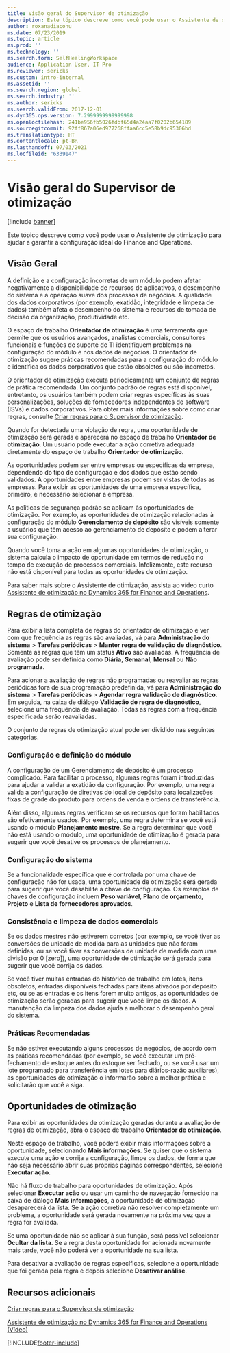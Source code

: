 ```yaml
---
title: Visão geral do Supervisor de otimização
description: Este tópico descreve como você pode usar o Assistente de otimização para ajudar a garantir a configuração ideal do Finance and Operations.
author: roxanadiaconu
ms.date: 07/23/2019
ms.topic: article
ms.prod: ''
ms.technology: ''
ms.search.form: SelfHealingWorkspace
audience: Application User, IT Pro
ms.reviewer: sericks
ms.custom: intro-internal
ms.assetid: ''
ms.search.region: global
ms.search.industry: ''
ms.author: sericks
ms.search.validFrom: 2017-12-01
ms.dyn365.ops.version: 7.2999999999999998
ms.openlocfilehash: 241be956fb5026fdbf65d4a24aa7f0202b654189
ms.sourcegitcommit: 92ff867a06ed977268ffaa6cc5e58b9dc95306bd
ms.translationtype: HT
ms.contentlocale: pt-BR
ms.lasthandoff: 07/03/2021
ms.locfileid: "6339147"
---
```

# <a name="optimization-advisor-overview"></a>Visão geral do Supervisor de otimização

[!include [banner](../includes/banner.md)]

Este tópico descreve como você pode usar o Assistente de otimização para ajudar a garantir a configuração ideal do Finance and Operations.

## <a name="overview"></a>Visão Geral

A definição e a configuração incorretas de um módulo podem afetar negativamente a disponibilidade de recursos de aplicativos, o desempenho do sistema e a operação suave dos processos de negócios. A qualidade dos dados corporativos (por exemplo, exatidão, integridade e limpeza de dados) também afeta o desempenho do sistema e recursos de tomada de decisão da organização, produtividade etc.

O espaço de trabalho **Orientador de otimização** é uma ferramenta que permite que os usuários avançados, analistas comerciais, consultores funcionais e funções de suporte de TI identifiquem problemas na configuração do módulo e nos dados de negócios. O orientador de otimização sugere práticas recomendadas para a configuração do módulo e identifica os dados corporativos que estão obsoletos ou são incorretos.

O orientador de otimização executa periodicamente um conjunto de regras de prática recomendada. Um conjunto padrão de regras está disponível, entretanto, os usuários também podem criar regras específicas às suas personalizações, soluções de fornecedores independentes de software (ISVs) e dados corporativos. Para obter mais informações sobre como criar regras, consulte [Criar regras para o Supervisor de otimização](./create-rules-optimization-advisor.md).

Quando for detectada uma violação de regra, uma oportunidade de otimização será gerada e aparecerá no espaço de trabalho **Orientador de otimização**. Um usuário pode executar a ação corretiva adequada diretamente do espaço de trabalho **Orientador de otimização**.

As oportunidades podem ser entre empresas ou específicas da empresa, dependendo do tipo de configuração e dos dados que estão sendo validados. A oportunidades entre empresas podem ser vistas de todas as empresas. Para exibir as oportunidades de uma empresa específica, primeiro, é necessário selecionar a empresa.

As políticas de segurança padrão se aplicam às oportunidades de otimização. Por exemplo, as oportunidades de otimização relacionadas à configuração do módulo **Gerenciamento de depósito** são visíveis somente a usuários que têm acesso ao gerenciamento de depósito e podem alterar sua configuração.

Quando você toma a ação em algumas oportunidades de otimização, o sistema calcula o impacto de oportunidade em termos de redução no tempo de execução de processos comerciais. Infelizmente, este recurso não está disponível para todas as oportunidades de otimização.

Para saber mais sobre o Assistente de otimização, assista ao vídeo curto [Assistente de otimização no Dynamics 365 for Finance and Operations](https://www.youtube.com/watch?v=MRsAzgFCUSQ).

## <a name="optimization-rules"></a>Regras de otimização

Para exibir a lista completa de regras do orientador de otimização e ver com que frequência as regras são avaliadas, vá para **Administração do sistema** &gt; **Tarefas periódicas** &gt; **Manter regra de validação de diagnóstico**. Somente as regras que têm um status **Ativo** são avaliadas. A frequência de avaliação pode ser definida como **Diária**, **Semanal**, **Mensal** ou **Não programada**.

Para acionar a avaliação de regras não programadas ou reavaliar as regras periódicas fora de sua programação predefinida, vá para **Administração do sistema** &gt; **Tarefas periódicas** &gt; **Agendar regra validação de diagnóstico**. Em seguida, na caixa de diálogo **Validação de regra de diagnóstico**, selecione uma frequência de avaliação. Todas as regras com a frequência especificada serão reavaliadas.

O conjunto de regras de otimização atual pode ser dividido nas seguintes categorias.

### <a name="module-configuration-and-setup"></a>Configuração e definição do módulo

A configuração de um Gerenciamento de depósito é um processo complicado. Para facilitar o processo, algumas regras foram introduzidas para ajudar a validar a exatidão da configuração. Por exemplo, uma regra valida a configuração de diretivas do local de depósito para localizações fixas de grade do produto para ordens de venda e ordens de transferência.

Além disso, algumas regras verificam se os recursos que foram habilitados são efetivamente usados. Por exemplo, uma regra determina se você está usando o módulo **Planejamento mestre**. Se a regra determinar que você não está usando o módulo, uma oportunidade de otimização é gerada para sugerir que você desative os processos de planejamento.

### <a name="system-configuration"></a>Configuração do sistema

Se a funcionalidade específica que é controlada por uma chave de configuração não for usada, uma oportunidade de otimização será gerada para sugerir que você desabilite a chave de configuração. Os exemplos de chaves de configuração incluem **Peso variável**, **Plano de orçamento**, **Projeto** e **Lista de fornecedores aprovados**.

### <a name="business-data-consistency-and-cleanup"></a>Consistência e limpeza de dados comerciais

Se os dados mestres não estiverem corretos (por exemplo, se você tiver as conversões de unidade de medida para as unidades que não foram definidas, ou se você tiver as conversões de unidade de medida com uma divisão por 0 \[zero\]), uma oportunidade de otimização será gerada para sugerir que você corrija os dados. 

Se você tiver muitas entradas do histórico de trabalho em lotes, itens obsoletos, entradas disponíveis fechadas para itens ativados por depósito etc, ou se as entradas e os itens forem muito antigos, as oportunidades de otimização serão geradas para sugerir que você limpe os dados. A manutenção da limpeza dos dados ajuda a melhorar o desempenho geral do sistema.

### <a name="best-practices"></a>Práticas Recomendadas

Se não estiver executando alguns processos de negócios, de acordo com as práticas recomendadas (por exemplo, se você executar um pré-fechamento de estoque antes do estoque ser fechado, ou se você usar um lote programado para transferência em lotes para diários-razão auxiliares), as oportunidades de otimização o informarão sobre a melhor prática e solicitarão que você a siga.

## <a name="optimization-opportunities"></a>Oportunidades de otimização

Para exibir as oportunidades de otimização geradas durante a avaliação de regras de otimização, abra o espaço de trabalho **Orientador de otimização**.

Neste espaço de trabalho, você poderá exibir mais informações sobre a oportunidade, selecionando **Mais informações**. Se quiser que o sistema execute uma ação e corrija a configuração, limpe os dados, de forma que não seja necessário abrir suas próprias páginas correspondentes, selecione **Executar ação**.

Não há fluxo de trabalho para oportunidades de otimização. Após selecionar **Executar ação** ou usar um caminho de navegação fornecido na caixa de diálogo **Mais informações**, a oportunidade de otimização desaparecerá da lista. Se a ação corretiva não resolver completamente um problema, a oportunidade será gerada novamente na próxima vez que a regra for avaliada.

Se uma oportunidade não se aplicar à sua função, será possível selecionar **Ocultar da lista**. Se a regra desta oportunidade for acionada novamente mais tarde, você não poderá ver a oportunidade na sua lista.

Para desativar a avaliação de regras específicas, selecione a oportunidade que foi gerada pela regra e depois selecione **Desativar análise**.

## <a name="additional-resources"></a>Recursos adicionais

[Criar regras para o Supervisor de otimização](./create-rules-optimization-advisor.md)

[Assistente de otimização no Dynamics 365 for Finance and Operations (Vídeo)](https://www.youtube.com/watch?v=MRsAzgFCUSQ)


[!INCLUDE[footer-include](../../../includes/footer-banner.md)]